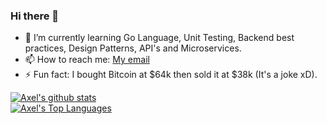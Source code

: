 ### Hi there 👋
- 🌱 I’m currently learning Go Language, Unit Testing, Backend best practices, Design Patterns, API's and Microservices.
- 📫 How to reach me: [My email](mailto:axelsomerseth@gmail.com)
- ⚡ Fun fact: I bought Bitcoin at $64k then sold it at $38k (It's a joke xD).

[![Axel's github stats](https://github-readme-stats.vercel.app/api?username=axelsomerseth&show_icons=true&theme=radical&count_private=true&show_icons=true)](https://github.com/axelsomerseth)  
[![Axel's Top Languages](https://github-readme-stats.vercel.app/api/top-langs/?username=axelsomerseth&layout=compact&theme=radical)](https://github.com/axelsomerseth/github-readme-stats)


<!--
**axelsomerseth/axelsomerseth** is a ✨ _special_ ✨ repository because its `README.md` (this file) appears on your GitHub profile.

Here are some ideas to get you started:

- 🔭 I’m currently working on ...
- 👯 I’m looking to collaborate on ...
- 🤔 I’m looking for help with ...
- 💬 Ask me about ...
- 😄 Pronouns: ...
-->
